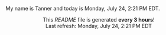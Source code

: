 My name is Tanner and today is Monday, July 24, 2:21 PM EDT.

<p align="center">This <i>README</i> file is generated <b>every 3 hours</b>!</br>Last refresh: Monday, July 24, 2:21 PM EDT<br /></p>
